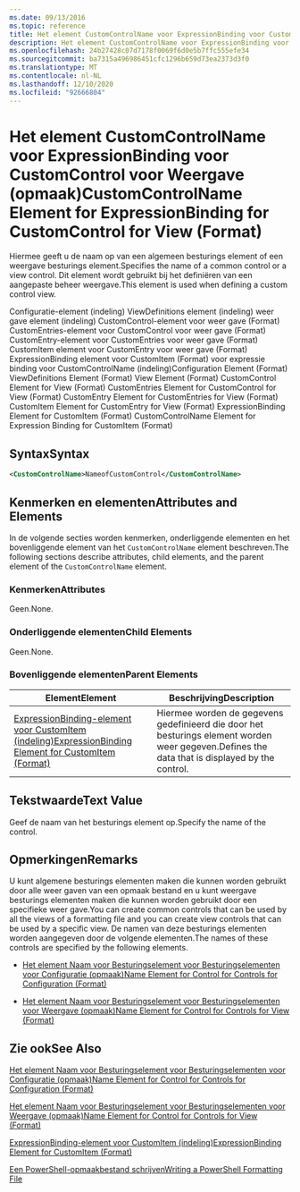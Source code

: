 ```yaml
---
ms.date: 09/13/2016
ms.topic: reference
title: Het element CustomControlName voor ExpressionBinding voor CustomControl voor Weergave (opmaak)
description: Het element CustomControlName voor ExpressionBinding voor CustomControl voor Weergave (opmaak)
ms.openlocfilehash: 24b27428c07d7178f0069f6d0e5b7ffc555efe34
ms.sourcegitcommit: ba7315a496986451cfc1296b659d73ea2373d3f0
ms.translationtype: MT
ms.contentlocale: nl-NL
ms.lasthandoff: 12/10/2020
ms.locfileid: "92666804"
---
```

# <a name="customcontrolname-element-for-expressionbinding-for-customcontrol-for-view-format"></a><span data-ttu-id="9e1ad-103">Het element CustomControlName voor ExpressionBinding voor CustomControl voor Weergave (opmaak)</span><span class="sxs-lookup"><span data-stu-id="9e1ad-103">CustomControlName Element for ExpressionBinding for CustomControl for View (Format)</span></span>

<span data-ttu-id="9e1ad-104">Hiermee geeft u de naam op van een algemeen besturings element of een weergave besturings element.</span><span class="sxs-lookup"><span data-stu-id="9e1ad-104">Specifies the name of a common control or a view control.</span></span> <span data-ttu-id="9e1ad-105">Dit element wordt gebruikt bij het definiëren van een aangepaste beheer weergave.</span><span class="sxs-lookup"><span data-stu-id="9e1ad-105">This element is used when defining a custom control view.</span></span>

<span data-ttu-id="9e1ad-106">Configuratie-element (indeling) ViewDefinitions element (indeling) weer gave element (indeling) CustomControl-element voor weer gave (Format) CustomEntries-element voor CustomControl voor weer gave (Format) CustomEntry-element voor CustomEntries voor weer gave (Format) CustomItem element voor CustomEntry voor weer gave (Format) ExpressionBinding element voor CustomItem (Format) voor expressie binding voor CustomControlName (indeling)</span><span class="sxs-lookup"><span data-stu-id="9e1ad-106">Configuration Element (Format) ViewDefinitions Element (Format) View Element (Format) CustomControl Element for View (Format) CustomEntries Element for CustomControl for View (Format) CustomEntry Element for CustomEntries for View (Format) CustomItem Element for CustomEntry for View (Format) ExpressionBinding Element for CustomItem (Format) CustomControlName Element for Expression Binding for CustomItem (Format)</span></span>

## <a name="syntax"></a><span data-ttu-id="9e1ad-107">Syntax</span><span class="sxs-lookup"><span data-stu-id="9e1ad-107">Syntax</span></span>

```xml
<CustomControlName>NameofCustomControl</CustomControlName>
```

## <a name="attributes-and-elements"></a><span data-ttu-id="9e1ad-108">Kenmerken en elementen</span><span class="sxs-lookup"><span data-stu-id="9e1ad-108">Attributes and Elements</span></span>

<span data-ttu-id="9e1ad-109">In de volgende secties worden kenmerken, onderliggende elementen en het bovenliggende element van het `CustomControlName` element beschreven.</span><span class="sxs-lookup"><span data-stu-id="9e1ad-109">The following sections describe attributes, child elements, and the parent element of the `CustomControlName` element.</span></span>

### <a name="attributes"></a><span data-ttu-id="9e1ad-110">Kenmerken</span><span class="sxs-lookup"><span data-stu-id="9e1ad-110">Attributes</span></span>

<span data-ttu-id="9e1ad-111">Geen.</span><span class="sxs-lookup"><span data-stu-id="9e1ad-111">None.</span></span>

### <a name="child-elements"></a><span data-ttu-id="9e1ad-112">Onderliggende elementen</span><span class="sxs-lookup"><span data-stu-id="9e1ad-112">Child Elements</span></span>

<span data-ttu-id="9e1ad-113">Geen.</span><span class="sxs-lookup"><span data-stu-id="9e1ad-113">None.</span></span>

### <a name="parent-elements"></a><span data-ttu-id="9e1ad-114">Bovenliggende elementen</span><span class="sxs-lookup"><span data-stu-id="9e1ad-114">Parent Elements</span></span>

|<span data-ttu-id="9e1ad-115">Element</span><span class="sxs-lookup"><span data-stu-id="9e1ad-115">Element</span></span>|<span data-ttu-id="9e1ad-116">Beschrijving</span><span class="sxs-lookup"><span data-stu-id="9e1ad-116">Description</span></span>|
|-------------|-----------------|
|[<span data-ttu-id="9e1ad-117">ExpressionBinding-element voor CustomItem (indeling)</span><span class="sxs-lookup"><span data-stu-id="9e1ad-117">ExpressionBinding Element for CustomItem (Format)</span></span>](./expressionbinding-element-for-customitem-for-controls-for-configuration-format.md)|<span data-ttu-id="9e1ad-118">Hiermee worden de gegevens gedefinieerd die door het besturings element worden weer gegeven.</span><span class="sxs-lookup"><span data-stu-id="9e1ad-118">Defines the data that is displayed by the control.</span></span>|

## <a name="text-value"></a><span data-ttu-id="9e1ad-119">Tekstwaarde</span><span class="sxs-lookup"><span data-stu-id="9e1ad-119">Text Value</span></span>

<span data-ttu-id="9e1ad-120">Geef de naam van het besturings element op.</span><span class="sxs-lookup"><span data-stu-id="9e1ad-120">Specify the name of the control.</span></span>

## <a name="remarks"></a><span data-ttu-id="9e1ad-121">Opmerkingen</span><span class="sxs-lookup"><span data-stu-id="9e1ad-121">Remarks</span></span>

<span data-ttu-id="9e1ad-122">U kunt algemene besturings elementen maken die kunnen worden gebruikt door alle weer gaven van een opmaak bestand en u kunt weergave besturings elementen maken die kunnen worden gebruikt door een specifieke weer gave.</span><span class="sxs-lookup"><span data-stu-id="9e1ad-122">You can create common controls that can be used by all the views of a formatting file and you can create view controls that can be used by a specific view.</span></span> <span data-ttu-id="9e1ad-123">De namen van deze besturings elementen worden aangegeven door de volgende elementen.</span><span class="sxs-lookup"><span data-stu-id="9e1ad-123">The names of these controls are specified by the following elements.</span></span>

- [<span data-ttu-id="9e1ad-124">Het element Naam voor Besturingselement voor Besturingselementen voor Configuratie (opmaak)</span><span class="sxs-lookup"><span data-stu-id="9e1ad-124">Name Element for Control for Controls for Configuration (Format)</span></span>](./name-element-for-control-for-controls-for-configuration-format.md)

- [<span data-ttu-id="9e1ad-125">Het element Naam voor Besturingselement voor Besturingselementen voor Weergave (opmaak)</span><span class="sxs-lookup"><span data-stu-id="9e1ad-125">Name Element for Control for Controls for View (Format)</span></span>](./name-element-for-control-for-controls-for-view-format.md)

## <a name="see-also"></a><span data-ttu-id="9e1ad-126">Zie ook</span><span class="sxs-lookup"><span data-stu-id="9e1ad-126">See Also</span></span>

[<span data-ttu-id="9e1ad-127">Het element Naam voor Besturingselement voor Besturingselementen voor Configuratie (opmaak)</span><span class="sxs-lookup"><span data-stu-id="9e1ad-127">Name Element for Control for Controls for Configuration (Format)</span></span>](./name-element-for-control-for-controls-for-configuration-format.md)

[<span data-ttu-id="9e1ad-128">Het element Naam voor Besturingselement voor Besturingselementen voor Weergave (opmaak)</span><span class="sxs-lookup"><span data-stu-id="9e1ad-128">Name Element for Control for Controls for View (Format)</span></span>](./name-element-for-control-for-controls-for-view-format.md)

[<span data-ttu-id="9e1ad-129">ExpressionBinding-element voor CustomItem (indeling)</span><span class="sxs-lookup"><span data-stu-id="9e1ad-129">ExpressionBinding Element for CustomItem (Format)</span></span>](./expressionbinding-element-for-customitem-for-controls-for-configuration-format.md)

[<span data-ttu-id="9e1ad-130">Een PowerShell-opmaakbestand schrijven</span><span class="sxs-lookup"><span data-stu-id="9e1ad-130">Writing a PowerShell Formatting File</span></span>](./writing-a-powershell-formatting-file.md)
